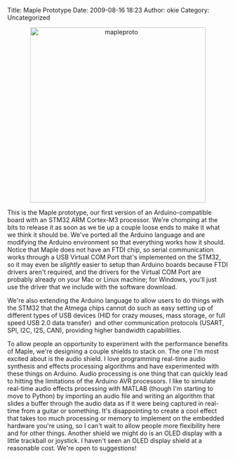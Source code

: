 Title: Maple Prototype
Date: 2009-08-16 18:23
Author: okie
Category: Uncategorized

<center>
<img src="http://leaflabs.com/wp-content/uploads/mapleproto.jpg" alt="mapleproto" width="400px">
</center>

This is the Maple prototype, our first version of an
Arduino-compatible board with an STM32 ARM Cortex-M3 processor. We're
chomping at the bits to release it as soon as we tie up a couple loose
ends to make it what we think it should be. We've ported all the Arduino
language and are modifying the Arduino environment so that everything
works how it should. Notice that Maple does not have an FTDI chip, so
serial communication works through a USB Virtual COM Port that's
implemented on the STM32, so it may even be *slightly* easier to setup
than Arduino boards because FTDI drivers aren't required, and the
drivers for the Virtual COM Port are probably already on your Mac or
Linux machine; for Windows, you'll just use the driver that we include
with the software download.

We're also extending the Arduino language to allow users to do things
with the STM32 that the Atmega chips cannot do such as easy setting up
of different types of USB devices (HID for crazy mouses, mass storage,
or full speed USB 2.0 data transfer)  and other communication protocols
(USART, SPI, I2C, I2S, CAN), providing higher bandwidth capabilities.

To allow people an opportunity to experiment with the performance
benefits of Maple, we're designing a couple shields to stack on. The one
I'm most excited about is the audio shield. I love programming real-time
audio synthesis and effects processing algorithms and have experimented
with these things on Arduino. Audio processing is one thing that can
quickly lead to hitting the limitations of the Arduino AVR processors. I
like to simulate real-time audio effects processing with MATLAB (though
I'm starting to move to Python) by importing an audio file and writing
an algorithm that slides a buffer through the audio data as if it were
being captured in real-time from a guitar or something. It's
disappointing to create a cool effect that takes too much processing or
memory to implement on the embedded hardware you're using, so I can't
wait to allow people more flexibility here and for other things. Another
shield we might do is an OLED display with a little trackball or
joystick. I haven't seen an OLED display shield at a reasonable cost.
We're open to suggestions!

